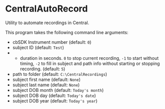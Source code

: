 # CentralAutoRecord

Utility to automate recordings in Central.

This program takes the following command line arguments:
- cbSDK Instrument number (default: `0`)
- subject ID (default: `Test`)
- - duration in seconds. `0` to stop current recording, `-1` to start without timing, `-2` to fill in subject and path info without starting or stopping recording. (default: `5`)
- path to folder (default: `C:\CentralRecordings`)
- subject first name (default: `None`)
- subject last name (default: `None`)
- subject DOB month (default: `Today's month`)
- subject DOB day (default: `Today's date`)
- subject DOB year (default: `Today's year`)